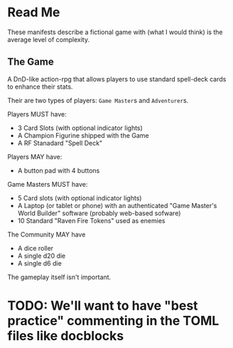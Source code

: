 # Read Me
These manifests describe a fictional game with (what I would think) is the average level of complexity.


## The Game
A DnD-like action-rpg that allows players to use standard spell-deck cards to enhance their stats.

Their are two types of players: `Game Master`s and `Adventurer`s. 

Players MUST have:
- 3 Card Slots (with optional indicator lights)
- A Champion Figurine shipped with the Game
- A RF Stanadard "Spell Deck"

Players MAY have:
- A button pad with 4 buttons

Game Masters MUST have:
- 5 Card slots (with optional indicator lights)
- A Laptop (or tablet or phone) with an authenticated "Game Master's World Builder" software (probably web-based sofware)
- 10 Standard "Raven Fire Tokens" used as enemies

The Community MAY have
- A dice roller
- A single d20 die
- A single d6 die

The gameplay itself isn't important.


# TODO: We'll want to have "best practice" commenting in the TOML files like docblocks
